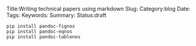 Title:Writing technical papers using markdown
Slug:
Category:blog 
Date:
Tags:
Keywords:
Summary:
Status:draft


    pip install pandoc-fignos
    pip install pandoc-eqnos
    pip install pandoc-tablenos
    
    
